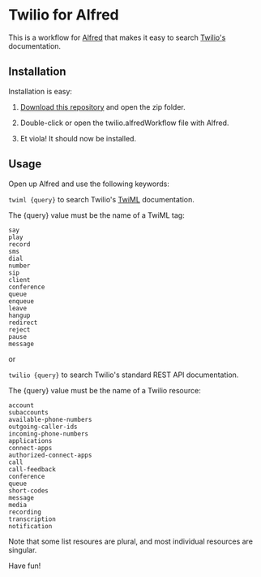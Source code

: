 # Twilio for Alfred

This is a workflow for [Alfred](http://www.alfredapp.com/) that makes it easy to search [Twilio's](https://twilio.com) documentation.

## Installation

Installation is easy:

1. [Download this repository](https://github.com/phalt/twilio_alfred/archive/master.zip) and open the zip folder.

2. Double-click or open the twilio.alfredWorkflow file with Alfred.

3. Et viola! It should now be installed.

## Usage

Open up Alfred and use the following keywords:

```twiml {query}``` to search Twilio's [TwiML](https://www.twilio.com/docs/api/twiml) documentation.

The {query} value must be the name of a TwiML tag:

```
say
play
record
sms
dial
number
sip
client
conference
queue
enqueue
leave
hangup
redirect
reject
pause
message
```

or

```twilio {query}``` to search Twilio's standard REST API documentation.

The {query} value must be the name of a Twilio resource:

```
account
subaccounts
available-phone-numbers
outgoing-caller-ids
incoming-phone-numbers
applications
connect-apps
authorized-connect-apps
call
call-feedback
conference
queue
short-codes
message
media
recording
transcription
notification
```

Note that some list resoures are plural, and most individual resources are singular.

Have fun!
